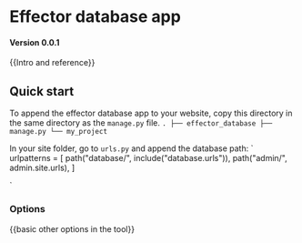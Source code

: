 # Effector database app
#### Version 0.0.1
{{Intro and reference}}

## Quick start
To append the effector database app to your website, copy this directory in the same directory as the `manage.py` file.
`
.
├── effector_database
├── manage.py
└── my_project
`

In your site folder, go to `urls.py` and append the database path:
`
urlpatterns = [
	path("database/", include("database.urls")),
	path("admin/", admin.site.urls),
]

`

### Options
{{basic other options in the tool}}

